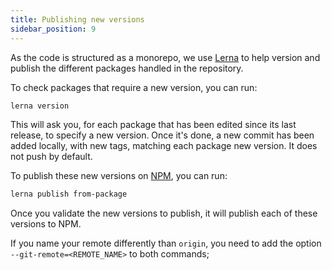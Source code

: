 ```yaml
---
title: Publishing new versions
sidebar_position: 9
---
```


As the code is structured as a monorepo, we use [Lerna](https://github.com/lerna/lerna) to help version and publish the different packages handled in the repository.

To check packages that require a new version, you can run:

```bash
lerna version
```

This will ask you, for each package that has been edited since its last release, to specify a new version. Once it's done, a new commit has been added locally, with new tags, matching each package new version. It does not push by default.

To publish these new versions on [NPM](https://www.npmjs.com/), you can run:

```bash
lerna publish from-package
```

Once you validate the new versions to publish, it will publish each of these versions to NPM.

If you name your remote differently than `origin`, you need to add the option `--git-remote=<REMOTE_NAME>` to both commands;
